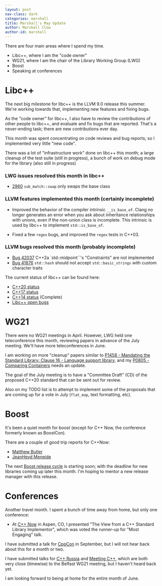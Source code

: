 ```yaml
---
layout: post
nav-class: dark
categories: marshall
title: Marshall's May Update
author: Marshall Clow
author-id: marshall
---
```


There are four main areas where I spend my time.

* Libc++, where I am the "code owner"
* WG21, where I am the chair of the Library Working Group (LWG)
* Boost
* Speaking at conferences

# Libc++

The next big milestone for libc++ is the LLVM 9.0 release this summer. We're working towards that, implementing new features and fixing bugs.

As the "code owner" for libc++, I also have to review the contributions of other people to libc++, and evaluate and fix bugs that are reported. That's a never-ending task; there are new contributions ever day.

This month was spent concentrating on code reviews and bug reports; so I implemented very little "new code".

There was a lot of "infrastructure work" done on libc++ this month; a large cleanup of the test suite (still in progress), a bunch of work on debug mode for the library (also still in progress)

### LWG issues resolved this month in libc++

* [2960](https://wg21.link/lwg3204) `sub_match::swap` only swaps the base class

### LLVM features implemented this month (certainly incomplete)

* Improved the behavior of the compiler intrinsic `__is_base_of`. Clang no longer generates an error when you ask about inheritance relationships with unions, even if the non-union class is incomplete. This intrinsic is used by libc++ to implement `std::is_base_of`.

* Fixed a few `regex` bugs, and improved the `regex` tests in C++03. 

### LLVM bugs resolved this month (probably incomplete)

* [Bug 42037](https://llvm.org/PR42037) C++2a `std::midpoint``'s "Constraints" are not implemented
* [Bug 41876](https://llvm.org/PR41876) `std::hash` should not accept `std::basic_strings` with custom character traits


The current status of libc++ can be found here:
* [C++20 status](https://libcxx.llvm.org/cxx2a_status.html)
* [C++17 status](https://libcxx.llvm.org/cxx1z_status.html)
* [C++14 status](https://libcxx.llvm.org/cxx1y_status.html) (Complete)
* [Libc++ open bugs](https://bugs.llvm.org/buglist.cgi?bug_status=__open__&product=libc%2B%2B)



# WG21

There were no WG21 meetings in April. However, LWG held one teleconference this month, reviewing papers in advance of the July meeting.  We'll have more teleconferences in June.

I am working on more "cleanup" papers similar to [P1458 - Mandating the Standard Library: Clause 16 - Language support library](https://wg21.link/P1458), and my [P0805 - Comparing Containers](https://wg21.link/P0805) needs an update.

The goal of the July meeting is to have a "Committee Draft" (CD) of the proposed C++20 standard that can be sent out for review. 

Also on my TODO list is to attempt to implement some of the proposals that are coming up for a vote in July (`flat_map`, text formatting, etc).

# Boost

It's been a quiet month for boost (except for C++ Now, the conference formerly known as BoostCon). 

There are a couple of good trip reports for C++Now:
* [Matthew Butler](https://maddphysics.com/2019/05/13/cnow-2019-trip-report/)
* [JeanHeyd Meneide](https://thephd.github.io/c++now-2019-trip-report)

The next [Boost release cycle](https://www.boost.org/development/index.html) is starting soon; with the deadline for new libraries coming up later this month. I'm hoping to mentor a new release manager with this release.


# Conferences

Another travel month.  I spent a bunch of time away from home, but only one conference:

* At [C++ Now](http://www.cppnow.org) in Aspen, CO, I presented "The View from a C++ Standard Library Implementor", which was voted the runner-up for "Most Engaging" talk.

I have submitted a talk for [CppCon](https://www.cppcon.com) in September, but I will not hear back about this for a month or two.

I have submitted talks for [C++ Russia](https://cppconf-piter.ru/en/) and [Meeting C++](https://meetingcpp.com), which are both very close (timewise) to the Belfast WG21 meeting, but I haven't heard back yet.

I am looking forward to being at home for the entire month of June.
